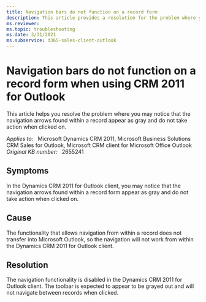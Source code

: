 ```yaml
---
title: Navigation bars do not function on a record form
description: This article provides a resolution for the problem where you may notice that the navigation arrows found within a record appear as gray and do not take action when clicked on.
ms.reviewer: 
ms.topic: troubleshooting
ms.date: 3/31/2021
ms.subservice: d365-sales-client-outlook
---
```

# Navigation bars do not function on a record form when using CRM 2011 for Outlook

This article helps you resolve the problem where you may notice that the navigation arrows found within a record appear as gray and do not take action when clicked on.

_Applies to:_ &nbsp; Microsoft Dynamics CRM 2011, Microsoft Business Solutions CRM Sales for Outlook, Microsoft CRM client for Microsoft Office Outlook  
_Original KB number:_ &nbsp; 2655241

## Symptoms

In the Dynamics CRM 2011 for Outlook client, you may notice that the navigation arrows found within a record form appear as gray and do not take action when clicked on.

## Cause

The functionality that allows navigation from within a record does not transfer into Microsoft Outlook, so the navigation will not work from within the Dynamics CRM 2011 for Outlook client.

## Resolution

The navigation functionality is disabled in the Dynamics CRM 2011 for Outlook client. The toolbar is expected to appear to be grayed out and will not navigate between records when clicked.
